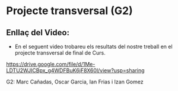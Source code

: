 # Projecte transversal (G2)

## Enllaç del Video:

- En el seguent video trobareu els resultats del nostre treball en el projecte transversal de final de Curs.

https://drive.google.com/file/d/1Me-LDTU2WJICBpx_g4WDFBuK6jF8X60l/view?usp=sharing 

G2: Marc Cañadas, Oscar Garcia, Ian Frias i Izan Gomez
